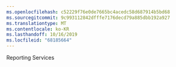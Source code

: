 ```yaml
---
ms.openlocfilehash: c52229f76e0de7665bc4acedc58d687914b5bd68
ms.sourcegitcommit: 9c993112842dfffe7176decd79a885dbb192a927
ms.translationtype: MT
ms.contentlocale: ko-KR
ms.lasthandoff: 10/16/2019
ms.locfileid: "68185664"
---
```

Reporting  Services
